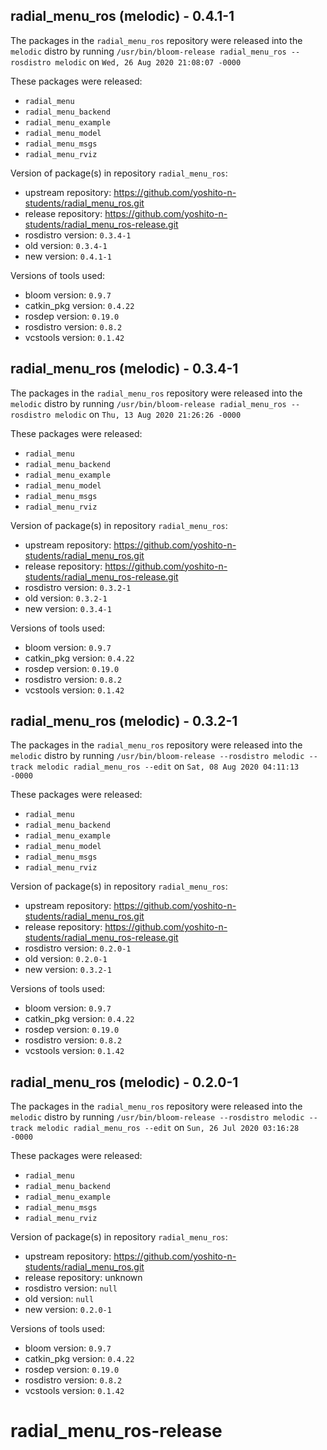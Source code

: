 ## radial_menu_ros (melodic) - 0.4.1-1

The packages in the `radial_menu_ros` repository were released into the `melodic` distro by running `/usr/bin/bloom-release radial_menu_ros --rosdistro melodic` on `Wed, 26 Aug 2020 21:08:07 -0000`

These packages were released:
- `radial_menu`
- `radial_menu_backend`
- `radial_menu_example`
- `radial_menu_model`
- `radial_menu_msgs`
- `radial_menu_rviz`

Version of package(s) in repository `radial_menu_ros`:

- upstream repository: https://github.com/yoshito-n-students/radial_menu_ros.git
- release repository: https://github.com/yoshito-n-students/radial_menu_ros-release.git
- rosdistro version: `0.3.4-1`
- old version: `0.3.4-1`
- new version: `0.4.1-1`

Versions of tools used:

- bloom version: `0.9.7`
- catkin_pkg version: `0.4.22`
- rosdep version: `0.19.0`
- rosdistro version: `0.8.2`
- vcstools version: `0.1.42`


## radial_menu_ros (melodic) - 0.3.4-1

The packages in the `radial_menu_ros` repository were released into the `melodic` distro by running `/usr/bin/bloom-release radial_menu_ros --rosdistro melodic` on `Thu, 13 Aug 2020 21:26:26 -0000`

These packages were released:
- `radial_menu`
- `radial_menu_backend`
- `radial_menu_example`
- `radial_menu_model`
- `radial_menu_msgs`
- `radial_menu_rviz`

Version of package(s) in repository `radial_menu_ros`:

- upstream repository: https://github.com/yoshito-n-students/radial_menu_ros.git
- release repository: https://github.com/yoshito-n-students/radial_menu_ros-release.git
- rosdistro version: `0.3.2-1`
- old version: `0.3.2-1`
- new version: `0.3.4-1`

Versions of tools used:

- bloom version: `0.9.7`
- catkin_pkg version: `0.4.22`
- rosdep version: `0.19.0`
- rosdistro version: `0.8.2`
- vcstools version: `0.1.42`


## radial_menu_ros (melodic) - 0.3.2-1

The packages in the `radial_menu_ros` repository were released into the `melodic` distro by running `/usr/bin/bloom-release --rosdistro melodic --track melodic radial_menu_ros --edit` on `Sat, 08 Aug 2020 04:11:13 -0000`

These packages were released:
- `radial_menu`
- `radial_menu_backend`
- `radial_menu_example`
- `radial_menu_model`
- `radial_menu_msgs`
- `radial_menu_rviz`

Version of package(s) in repository `radial_menu_ros`:

- upstream repository: https://github.com/yoshito-n-students/radial_menu_ros.git
- release repository: https://github.com/yoshito-n-students/radial_menu_ros-release.git
- rosdistro version: `0.2.0-1`
- old version: `0.2.0-1`
- new version: `0.3.2-1`

Versions of tools used:

- bloom version: `0.9.7`
- catkin_pkg version: `0.4.22`
- rosdep version: `0.19.0`
- rosdistro version: `0.8.2`
- vcstools version: `0.1.42`


## radial_menu_ros (melodic) - 0.2.0-1

The packages in the `radial_menu_ros` repository were released into the `melodic` distro by running `/usr/bin/bloom-release --rosdistro melodic --track melodic radial_menu_ros --edit` on `Sun, 26 Jul 2020 03:16:28 -0000`

These packages were released:
- `radial_menu`
- `radial_menu_backend`
- `radial_menu_example`
- `radial_menu_msgs`
- `radial_menu_rviz`

Version of package(s) in repository `radial_menu_ros`:

- upstream repository: https://github.com/yoshito-n-students/radial_menu_ros.git
- release repository: unknown
- rosdistro version: `null`
- old version: `null`
- new version: `0.2.0-1`

Versions of tools used:

- bloom version: `0.9.7`
- catkin_pkg version: `0.4.22`
- rosdep version: `0.19.0`
- rosdistro version: `0.8.2`
- vcstools version: `0.1.42`


# radial_menu_ros-release